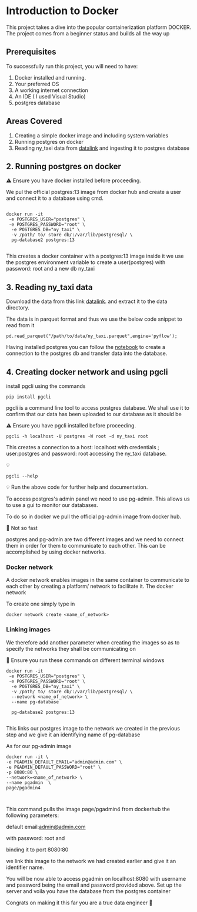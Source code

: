 # Introduction to Docker

This project takes a dive into the popular containerization platform DOCKER. The project comes from a beginner status and builds all the way up

## Prerequisites

To successfully run this project, you will need to have:

1. Docker installed and running.
2. Your preferred OS
3. A working internet connection
4. An IDE ( I used Visual Studio)
5. postgres database

## Areas Covered

1. Creating a simple docker image and including system variables
2. Running postgres on docker
3. Reading ny_taxi data from [datalink] and ingesting it to postgres database

## 2. Running postgres on docker

:warning: Ensure you have docker installed before proceeding.

We pul the official postgres:13 image from docker hub and create a user and connect it to a database using cmd.

```

docker run -it
 -e POSTGRES_USER="postgres" \
 -e POSTGRES_PASSWORD="root" \
  -e POSTGRES_DB="ny_taxi" \
  -v /path/ to/ store db/:/var/lib/postgresql/ \
  pg-database2 postgres:13


```

This creates a docker container with a postgres:13 image inside it we use the postgres environment variable to create a user(postgres) with password: root and a new db ny_taxi




## 3. Reading ny_taxi data

Download the data from this link [datalink]. and extract it to the data directory.

The data is in parquet format and thus we use the below code snippet to read from it

```
pd.read_parquet("/path/to/data/ny_taxi.parquet",engine='pyflow');
```


Having installed postgres you can follow the [notebook] to create a connection to the postgres db and transfer data into the database.



## 4. Creating docker network and using pgcli

install pgcli using the commands
```
pip install pgcli
```

pgcli is a command line tool to access postgres database. We shall use it to confirm that our data has been uploaded to our database as it should be

:warning: Ensure you have pgcli installed before proceeding.

```
pgcli -h localhost -U postgres -W root -d ny_taxi root
```

This creates a connection to a host: localhost with credentials ; user:postgres and password: root accessing the ny_taxi database.

:bulb:
```
pgcli --help
```
:bulb: Run the above code for further help and documentation.

To access postgres's admin panel we need to use pg-admin. This allows us to use a gui to monitor our databases. 

To do so in docker we pull the official pg-admin image from docker hub. 

:construction: Not so fast

postgres and pg-admin are two different images and we need to connect them in order for them to communicate to each other. This can be accomplished by using docker networks.

### Docker network

A docker network enables images in the same container to communicate to each other by creating a platform/ network to facilitate it. The docker network

To create one simply type in

```
docker network create <name_of_network>

```

### Linking images

We therefore add another parameter when creating the images so as to specify the networks they shall be communicating on 


:rotating_light: Ensure you run these commands on different terminal windows 


```
docker run -it
 -e POSTGRES_USER="postgres" \
 -e POSTGRES_PASSWORD="root" \
  -e POSTGRES_DB="ny_taxi" \
  -v /path/ to/ store db/:/var/lib/postgresql/ \
  --network <name_of_network> \
  --name pg-database

  pg-database2 postgres:13


```

This links our postgres image to the network we created in the previous step and we give it an identifying name of pg-database


As for our pg-admin image 

```
docker run -it \
-e PGADMIN_DEFAULT_EMAIL="admin@admin.com" \
-e PGADMIN_DEFAULT_PASSWORD="root" \
-p 8080:80 \
--network=<name_of_network> \
--name pgadmin  \
page/pgadmin4 



```

This command pulls the image page/pgadmin4 from dockerhub the following parameters: 

default email:admin@admin.com

with password: root and 

binding it to port 8080:80 

we link this image to the network we had created earlier and give it an identifier name. 

You will be now able to access pgadmin on localhost:8080 with username and password being the email and password provided above. 
Set up the server and voila you have the database from the  postgres container 

Congrats on making it this far you are a true data engineer :clap:

[datalink]:(https://www1.nyc.gov/site/tlc/about/tlc-trip-record-data.page)
[notebook]:docker_intro/notebooks/migrate_data.ipynb



